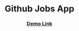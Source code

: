 <h1 align="center">Github Jobs App</h1>

<div align="center">
  <h3>
    <a href="https://react-bootstrap-github-jobs.netlify.app/">
      Demo Link
    </a>
  </h3>
</div>